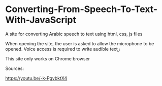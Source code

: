 # Converting-From-Speech-To-Text-With-JavaScript
A site for converting Arabic speech to text using html, css, js files

When opening the site, the user is asked to allow the microphone to be opened. Voice access is required to write audible textز

This site only works on Chrome browser

Sources:

https://youtu.be/-k-PgvbktX4
